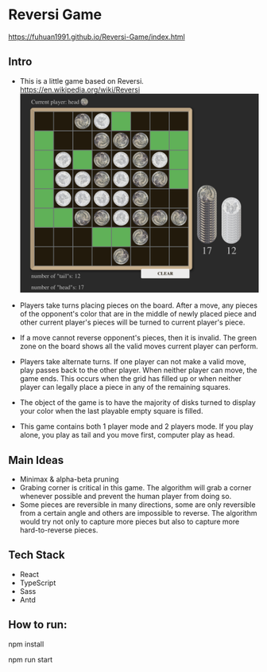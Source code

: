 # Reversi Game
https://fuhuan1991.github.io/Reversi-Game/index.html

## Intro
- This is a little game based on Reversi.
https://en.wikipedia.org/wiki/Reversi
 ![预览](https://github.com/fuhuan1991/Reversi-Game/blob/master/p12.png)
- Players take turns placing pieces on the board. After a move, any pieces of the opponent's color that are in the middle of newly placed piece and other current player's pieces will be turned to current player's piece.

- If a move cannot reverse opponent's pieces, then it is invalid. The green zone on the board shows all the valid moves current player can perform.

- Players take alternate turns. If one player can not make a valid move, play passes back to the other player. When neither player can move, the game ends. This occurs when the grid has filled up or when neither player can legally place a piece in any of the remaining squares.

- The object of the game is to have the majority of disks turned to display your color when the last playable empty square is filled.

- This game contains both 1 player mode and 2 players mode. If you play alone, you play as tail and you move first, computer play as head.

## Main Ideas
- Minimax & alpha-beta pruning
- Grabing corner is critical in this game. The algorithm will grab a corner whenever possible and prevent the human player from doing so. 
- Some pieces are reversible in many directions, some are only reversible from a certain angle and others are impossible to reverse. The algorithm would try not only to capture more pieces but also to capture more hard-to-reverse pieces.

## Tech Stack
- React
- TypeScript
- Sass
- Antd
 
 
 ## How to run:
 npm install
 
 npm run start
 
